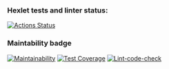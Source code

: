 ### Hexlet tests and linter status:
[![Actions Status](https://github.com/Maykolson/frontend-project-46/workflows/hexlet-check/badge.svg)](https://github.com/Maykolson/frontend-project-46/actions)

### Maintability badge
[![Maintainability](https://api.codeclimate.com/v1/badges/54b0048c5da9b6f79160/maintainability)](https://codeclimate.com/github/Maykolson/frontend-project-46/maintainability) [![Test Coverage](https://api.codeclimate.com/v1/badges/54b0048c5da9b6f79160/test_coverage)](https://codeclimate.com/github/Maykolson/frontend-project-46/test_coverage) [![Lint-code-check](https://github.com/Maykolson/frontend-project-46/actions/workflows/main.yml/badge.svg)](https://github.com/Maykolson/frontend-project-46/actions/workflows/main.yml)